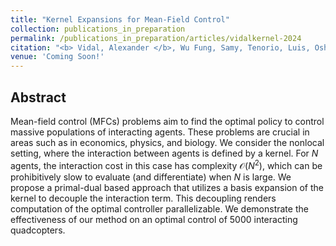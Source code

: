 ```yaml
---
title: "Kernel Expansions for Mean-Field Control"
collection: publications_in_preparation
permalink: /publications_in_preparation/articles/vidalkernel-2024
citation: "<b> Vidal, Alexander </b>, Wu Fung, Samy, Tenorio, Luis, Osher, Stanley, Nurbekyan, Levon"
venue: 'Coming Soon!'
---
```

## Abstract
Mean-field control (MFCs) problems aim to find the optimal policy to control massive populations of interacting agents. These problems are crucial in areas such as in economics, physics, and biology. 
We consider the nonlocal setting, where the interaction between agents is defined by a kernel. For $N$ agents, the interaction cost in this case has complexity $\mathcal{O}(N^2)$, which can be prohibitively slow to evaluate (and differentiate) when $N$ is large. We propose a primal-dual based approach that utilizes a basis expansion of the kernel to decouple the interaction term. This decoupling renders computation of the optimal controller parallelizable. We demonstrate the effectiveness of our method on an optimal control of 5000 interacting quadcopters.

